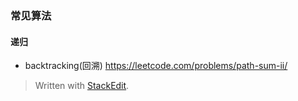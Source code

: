 ### 常见算法
#### 递归
* backtracking(回溯)
https://leetcode.com/problems/path-sum-ii/


> Written with [StackEdit](https://stackedit.io/).
<!--stackedit_data:
eyJoaXN0b3J5IjpbLTE5ODM1NzgwMTBdfQ==
-->